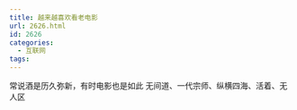 ```yaml
---
title: 越来越喜欢看老电影
url: 2626.html
id: 2626
categories:
  - 互联网
tags:
---
```


常说酒是历久弥新，有时电影也是如此 无间道、一代宗师、纵横四海、活着、无人区